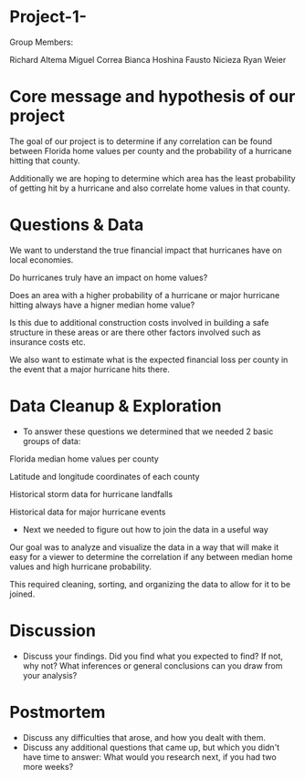 # Project-1-

Group Members:

Richard Altema
Miguel Correa
Bianca Hoshina
Fausto Nicieza
Ryan Weier

# Core message and hypothesis of our project

The goal of our project is to determine if any correlation can be found between Florida home values per county and the probability of a hurricane hitting that county.

Additionally we are hoping to determine which area has the least probability of getting hit by a hurricane and also correlate home values in that county.

# Questions & Data

We want to understand the true financial impact that hurricanes have on local economies.

Do hurricanes truly have an impact on home values?

Does an area with a higher probability of a hurricane or major hurricane hitting always have a higner median home value?

Is this due to additional construction costs involved in building a safe structure in these areas or are there other factors involved such as insurance costs etc.

We also want to estimate what is the expected financial loss per county in the event that a major hurricane hits there.

# Data Cleanup & Exploration

* To answer these questions we determined that we needed 2 basic groups of data:

Florida median home values per county

Latitude and longitude coordinates of each county

Historical storm data for hurricane landfalls

Historical data for major hurricane events

* Next we needed to figure out how to join the data in a useful way

Our goal was to analyze and visualize the data in a way that will make it easy for a viewer to determine the correlation if any between median home values and high hurricane probability.

This required cleaning, sorting, and organizing the data to allow for it to be joined.


# Discussion

  * Discuss your findings. Did you find what you expected to find? If not, why not? What inferences or general conclusions can you draw from your analysis?

# Postmortem

  * Discuss any difficulties that arose, and how you dealt with them.
  * Discuss any additional questions that came up, but which you didn't have time to answer: What would you research next, if you had two more weeks?